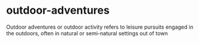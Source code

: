# outdoor-adventures
Outdoor adventures or outdoor activity refers to leisure pursuits engaged in the outdoors, often in natural or semi-natural settings out of town
